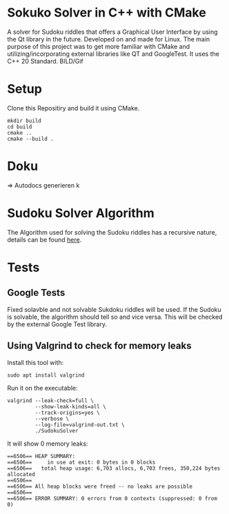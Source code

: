 # Sokuko Solver in C++ with CMake
A solver for Sudoku riddles that offers a Graphical User Interface by using the Qt library in the future. Developed on and made for Linux. The main purpose of this project was to get more familiar with CMake and utilizing/incorporating external libraries like QT and GoogleTest. It uses the C++ 20 Standard.
BILD/Gif

# Setup
Clone this Repositiry and build it using CMake.
```
mkdir build
cd build
cmake ..
cmake --build .
```

# Doku
=> Autodocs generieren
k

# Sudoku Solver Algorithm
The Algorithm used for solving the Sudoku riddles has a recursive nature, details can be found [here](https://en.wikipedia.org/wiki/Sudoku_solving_algorithms).

# Tests
## Google Tests 
Fixed solavble and not solvable Sukdoku riddles will be used. If the Sudoku is solvable, the algorithm should tell so and vice versa. This will be checked by the external Google Test library.

## Using Valgrind to check for memory leaks
Install this tool with:
```
sudo apt install valgrind
```

Run it on the executable:
```
valgrind --leak-check=full \
         --show-leak-kinds=all \
         --track-origins=yes \
         --verbose \
         --log-file=valgrind-out.txt \
         ./SudokuSolver
```

It will show 0 memory leaks:
```
==6506== HEAP SUMMARY:
==6506==     in use at exit: 0 bytes in 0 blocks
==6506==   total heap usage: 6,703 allocs, 6,703 frees, 350,224 bytes allocated
==6506== 
==6506== All heap blocks were freed -- no leaks are possible
==6506== 
==6506== ERROR SUMMARY: 0 errors from 0 contexts (suppressed: 0 from 0)
```
